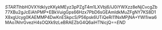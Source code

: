 $START$lhbHOVXYdkIyzKKykMEyz3pPZgT4m1LXVbj6/iJ0iYWXzz8eNjCvcgZb77XBu2gJcEiAhPMP+EBkVuigGps66Hzx7PbD6sGEAmIdkMuZFgNY7KS8D1X8xgUcyg0KAEMMP4DwKnESkpcS/P56psk6UTiQeRi11NxMPjNA+YWI1iwa6MAo7AhrGvezH4sOQXk9zLeBRAEZbG4Q6aiHTNicjQ==$END$